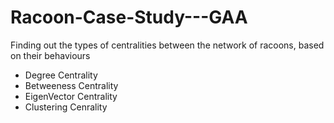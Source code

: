# Racoon-Case-Study---GAA


Finding out the types of centralities between the network of racoons, based on their behaviours <br>
- Degree Centrality <br>
- Betweeness Centrality <br>
- EigenVector Centrality <br>
- Clustering Cenrality <br>
